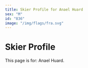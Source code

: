 ```yaml
---
title: Skier Profile for Anael Huard
sex: "M"
id: "836"
image: "/img/flags/fra.svg" 
---
```


# Skier Profile

This page is for: Anael Huard.
    